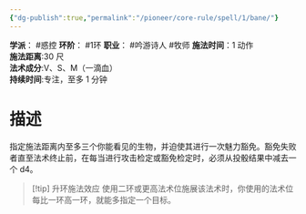 ```yaml
---
{"dg-publish":true,"permalink":"/pioneer/core-rule/spell/1/bane/"}
---
```


**学派**： #惑控
**环阶**： #1环
**职业**： #吟游诗人 #牧师
**施法时间**：1 动作  
**施法距离**:30 尺  
**法术成分**:V、S、M（一滴血）  
**持续时间**:专注，至多 1 分钟  
# 描述
指定施法距离内至多三个你能看见的生物，并迫使其进行一次魅力豁免。豁免失败者直至法术终止前，在每当进行攻击检定或豁免检定时，必须从投骰结果中减去一个 d4。  

>[!tip] 升环施法效应
>使用二环或更高法术位施展该法术时，你使用的法术位每比一环高一环，就能多指定一个目标。


